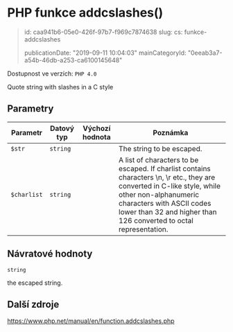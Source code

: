 PHP funkce addcslashes()
========================

> id: caa941b6-05e0-426f-97b7-f969c7874638
> slug:
> 	cs: funkce-addcslashes
>
> publicationDate: "2019-09-11 10:04:03"
> mainCategoryId: "0eeab3a7-a54b-46db-a253-ca6100145648"

Dostupnost ve verzích: `PHP 4.0`

Quote string with slashes in a C style


Parametry
--------------

| Parametr | Datový typ | Výchozí hodnota | Poznámka |
|-----|-----|-----|-----|
| `$str` | `string` |  | The string to be escaped. |
| `$charlist` | `string` |  | A list of characters to be escaped. If charlist contains characters \n, \r etc., they are converted in C-like style, while other non-alphanumeric characters with ASCII codes lower than 32 and higher than 126 converted to octal representation. |


Návratové hodnoty
----------------

`string`

the escaped string.

Další zdroje
------------

https://www.php.net/manual/en/function.addcslashes.php
